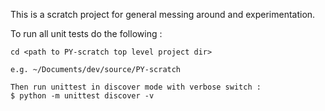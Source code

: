 This is a scratch project for general messing around and experimentation.

To run all unit tests do the following :

```
cd <path to PY-scratch top level project dir> 

e.g. ~/Documents/dev/source/PY-scratch

Then run unittest in discover mode with verbose switch :
$ python -m unittest discover -v
```
